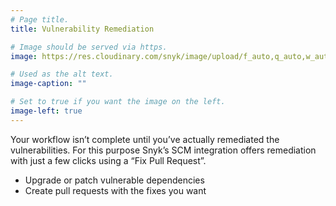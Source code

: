 ```yaml
---
# Page title.
title: Vulnerability Remediation

# Image should be served via https.
image: https://res.cloudinary.com/snyk/image/upload/f_auto,q_auto,w_auto/v1468839471/features/features-alert.png

# Used as the alt text.
image-caption: ""

# Set to true if you want the image on the left.
image-left: true
---
```

Your workflow isn’t complete until you’ve actually remediated the vulnerabilities. For this purpose Snyk’s SCM integration offers remediation with just a few clicks using a “Fix Pull Request”. 

- Upgrade or patch vulnerable dependencies
- Create pull requests with the fixes you want
